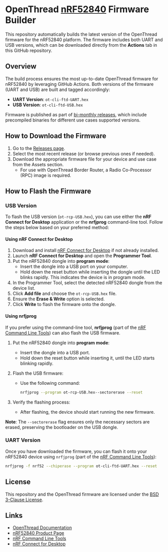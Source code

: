 # OpenThread [nRF52840](https://mou.sr/3AkvVTz) Firmware Builder

This repository automatically builds the latest version of the OpenThread firmware for the nRF52840 platform. The firmware includes both UART and USB versions, which can be downloaded directly from the **Actions** tab in this GitHub repository.

## Overview

The build process ensures the most up-to-date OpenThread firmware for nRF52840 by leveraging GitHub Actions. Both versions of the firmware (UART and USB) are built and tagged accordingly:

- **UART Version**: `ot-cli-ftd-UART.hex`
- **USB Version**: `ot-cli-ftd-USB.hex`

Firmware is published as part of [bi-monthly releases](https://github.com/ArthFink/nrf52840-OpenThread/releases), which include precompiled binaries for different use cases supported versions.

## How to Download the Firmware

1. Go to the [Releases page](https://github.com/ArthFink/nrf52840-OpenThread/releases).
2. Select the most recent release (or browse previous ones if needed).
3. Download the appropriate firmware file for your device and use case from the Assets section.
   - For use with OpenThread Border Router, a Radio Co-Processor (RPC) image is required.
   
## How to Flash the Firmware

### USB Version

To flash the USB version (`ot-rcp-USB.hex`), you can use either the **nRF Connect for Desktop** application or the **nrfjprog** command-line tool. Follow the steps below based on your preferred method:

#### Using nRF Connect for Desktop

1. Download and install [nRF Connect for Desktop](https://www.nordicsemi.com/Products/Development-tools/nRF-Connect-for-desktop) if not already installed.
2. Launch **nRF Connect for Desktop** and open the **Programmer Tool**.
3. Put the nRF52840 dongle into **program mode**:
   - Insert the dongle into a USB port on your computer.
   - Hold down the reset button while inserting the dongle until the LED blinks rapidly. This indicates the device is in program mode.
4. In the Programmer Tool, select the detected nRF52840 dongle from the device list.
5. Click **Add file** and choose the `ot-rcp-USB.hex` file.
6. Ensure the **Erase & Write** option is selected.
7. Click **Write** to flash the firmware onto the dongle.

#### Using nrfjprog

If you prefer using the command-line tool, **nrfjprog** (part of the [nRF Command Line Tools](https://www.nordicsemi.com/Software-and-Tools/Development-Tools/nRF-Command-Line-Tools)) can also flash the USB firmware.

1. Put the nRF52840 dongle into **program mode**:
   - Insert the dongle into a USB port.
   - Hold down the reset button while inserting it, until the LED starts blinking rapidly.

2. Flash the USB firmware:
   - Use the following command:
     ```bash
     nrfjprog --program ot-rcp-USB.hex--sectorerase --reset
     ```

3. Verify the flashing process:
   - After flashing, the device should start running the new firmware.

**Note**: The `--sectorerase` flag ensures only the necessary sectors are erased, preserving the bootloader on the USB dongle.

### UART Version

Once you have downloaded the firmware, you can flash it onto your nRF52840 device using `nrfjprog` (part of the [nRF Command Line Tools](https://www.nordicsemi.com/Software-and-Tools/Development-Tools/nRF-Command-Line-Tools)):

```bash
nrfjprog -f nrf52 --chiperase --program ot-cli-ftd-UART.hex --reset
```

## License

This repository and the OpenThread firmware are licensed under the [BSD 3-Clause License](LICENSE).

## Links

- [OpenThread Documentation](https://openthread.io/)
- [nRF52840 Product Page](https://www.nordicsemi.com/Products/nRF52840)
- [nRF Command Line Tools](https://www.nordicsemi.com/Software-and-Tools/Development-Tools/nRF-Command-Line-Tools)
- [nRF Connect for Desktop](https://www.nordicsemi.com/Products/Development-tools/nRF-Connect-for-desktop)

